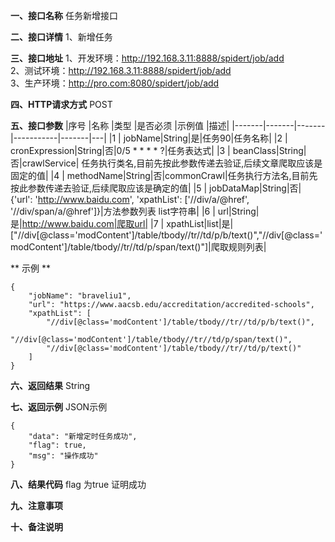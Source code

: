 **一、接口名称**
任务新增接口  

**二、接口详情**
1、新增任务  

**三、接口地址**
1、开发环境：http://192.168.3.11:8888/spidert/job/add  
2、测试环境：http://192.168.3.11:8888/spidert/job/add  
3、生产环境：http://pro.com:8080/spidert/job/add  

**四、HTTP请求方式**
POST

**五、接口参数**
|序号	|名称	|类型	|是否必须	|示例值	|描述|
|-------|-------|-------|-----------|-------|---|
|1      | jobName|String|是|任务90|任务名称|
|2      | cronExpression|String|否|0/5 * * * * ?|任务表达式|
|3      | beanClass|String|否|crawlService| 任务执行类名,目前先按此参数传递去验证,后续文章爬取应该是固定的值|
|4      | methodName|String|否|commonCrawl|任务执行方法名,目前先按此参数传递去验证,后续爬取应该是确定的值|
|5      | jobDataMap|String|否| {'url': 'http://www.baidu.com', 'xpathList': ['//div/a/@href', '//div/span/a/@href']}|方法参数列表 list字符串|
|6      | url|String|是|http://www.baidu.com|爬取url|
|7      | xpathList|list|是|["//div[@class='modContent']/table/tbody//tr//td/p/b/text()","//div[@class='modContent']/table/tbody//tr//td/p/span/text()"]|爬取规则列表|



** 示例 **

    {
        "jobName": "braveliu1",
        "url": "https://www.aacsb.edu/accreditation/accredited-schools",
        "xpathList": [
            "//div[@class='modContent']/table/tbody//tr//td/p/b/text()",
            "//div[@class='modContent']/table/tbody//tr//td/p/span/text()",
            "//div[@class='modContent']/table/tbody//tr//td/p/text()"
        ]
    }


**六、返回结果**
String

**七、返回示例**
JSON示例  

  
    {
        "data": "新增定时任务成功",
        "flag": true,
        "msg": "操作成功"
    }

**八、结果代码**
flag 为true 证明成功

**九、注意事项**

**十、备注说明**
